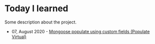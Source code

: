 # Today I learned

Some description about the project.

* 07, August 2020 - [Mongoose populate using custom fields (Populate Virtual)](./mongoose-populate-using-custom-field.md)
